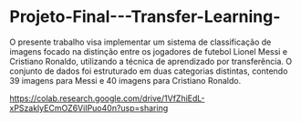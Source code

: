 # Projeto-Final---Transfer-Learning-
O presente trabalho visa implementar um sistema de classificação de imagens focado na distinção entre os jogadores de futebol Lionel Messi e Cristiano Ronaldo, utilizando a técnica de aprendizado por transferência. O conjunto de dados foi estruturado em duas categorias distintas, contendo 39 imagens para Messi e 40 imagens para Cristiano Ronaldo.

https://colab.research.google.com/drive/1VfZhiEdL-xPSzaklyECmOZ6ViIPuo40n?usp=sharing
